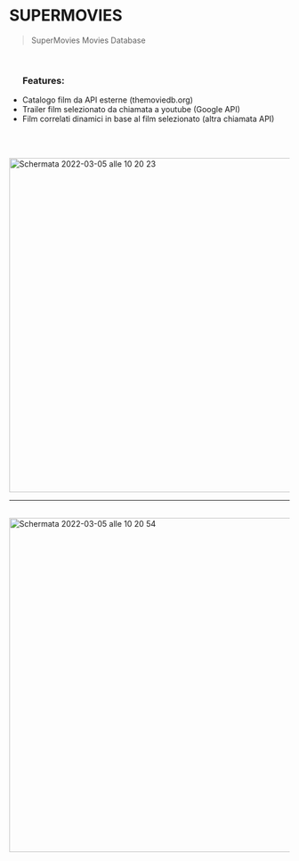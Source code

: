# SUPERMOVIES

>SuperMovies Movies Database
<br>
<ul>
<h3> Features: </h3>
  <li> Catalogo film da API esterne (themoviedb.org) </li>
  <li> Trailer film selezionato da chiamata a youtube (Google API) </li>
  <li> Film correlati dinamici in base al film selezionato (altra chiamata API) </li>
  
  </ul>

<br> <br>


<img width="600" alt="Schermata 2022-03-05 alle 10 20 23" src="https://user-images.githubusercontent.com/92747208/156877203-85496945-dc4e-41e5-ac5b-43227656fdba.png">
<br> 
<hr>
<br>


<img width="600" alt="Schermata 2022-03-05 alle 10 20 54" src="https://user-images.githubusercontent.com/92747208/156877208-0c43369a-927a-4087-a59d-527745aa5864.png">
